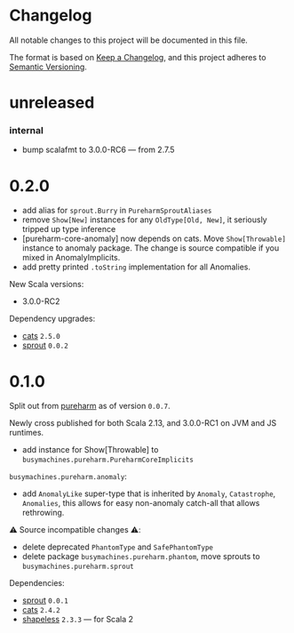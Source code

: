 # Changelog

All notable changes to this project will be documented in this file.

The format is based on [Keep a Changelog](https://keepachangelog.com/en/1.0.0/),
and this project adheres to [Semantic Versioning](https://semver.org/spec/v2.0.0.html).

# unreleased

### internal
- bump scalafmt to 3.0.0-RC6 — from 2.7.5

# 0.2.0
- add alias for `sprout.Burry` in `PureharmSproutAliases`
- remove `Show[New]` instances for any `OldType[Old, New]`, it seriously tripped up type inference
- [pureharm-core-anomaly] now depends on cats. Move `Show[Throwable]` instance to anomaly package. The change is source compatible if you mixed in AnomalyImplicits.
- add pretty printed `.toString` implementation for all Anomalies.

New Scala versions:
- 3.0.0-RC2

Dependency upgrades:
- [cats](https://github.com/typelevel/cats) `2.5.0`
- [sprout](https://github.com/lorandszakacs/sprout) `0.0.2`

# 0.1.0

Split out from [pureharm](https://github.com/busymachines/pureharm) as of version `0.0.7`.

Newly cross published for both Scala 2.13, and 3.0.0-RC1 on JVM and JS runtimes.

- add instance for Show[Throwable] to `busymachines.pureharm.PureharmCoreImplicits`

`busymachines.pureharm.anomaly`:
- add `AnomalyLike` super-type that is inherited by `Anomaly`, `Catastrophe`, `Anomalies`, this allows
  for easy non-anomaly catch-all that allows rethrowing.

:warning: Source incompatible changes :warning::
- delete deprecated `PhantomType` and `SafePhantomType`
- delete package `busymachines.pureharm.phantom`, move sprouts to `busymachines.pureharm.sprout`

Dependencies:
- [sprout](https://github.com/lorandszakacs/sprout) `0.0.1`
- [cats](https://github.com/typelevel/cats) `2.4.2`
- [shapeless](https://github.com/milessabin/shapeless) `2.3.3` — for Scala 2
